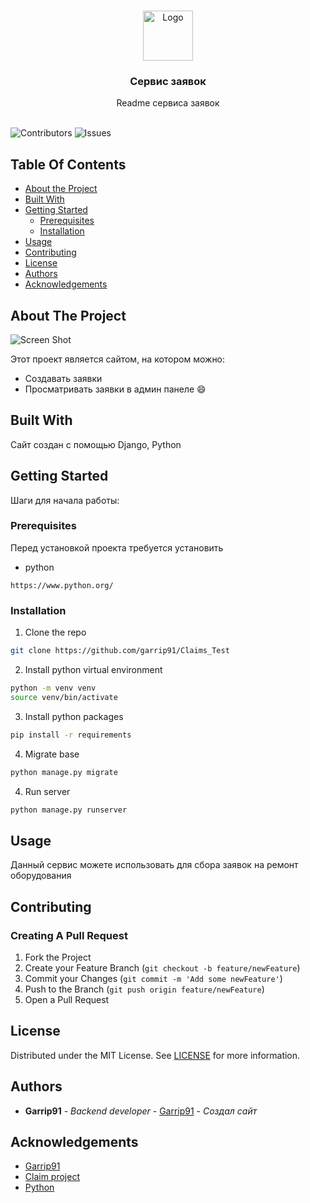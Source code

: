 <br/>
<p align="center">
  <a href="https://github.com/Garrip91/Claims_Test">
    <img src="images/logo.png" alt="Logo" width="80" height="80">
  </a>

  <h3 align="center">Сервис заявок</h3>

  <p align="center">
    Readme сервиса заявок
    <br/>
    <br/>
  </p>
</p>

![Contributors](https://img.shields.io/github/contributors/Garrip91/Claims_Test?color=dark-green) ![Issues](https://img.shields.io/github/issues/Garrip91/Claims_Test) 

## Table Of Contents

* [About the Project](#about-the-project)
* [Built With](#built-with)
* [Getting Started](#getting-started)
  * [Prerequisites](#prerequisites)
  * [Installation](#installation)
* [Usage](#usage)
* [Contributing](#contributing)
* [License](#license)
* [Authors](#authors)
* [Acknowledgements](#acknowledgements)

## About The Project

![Screen Shot](images/screenshot.png)

Этот проект является сайтом, на котором можно:


* Создавать заявки
* Просматривать заявки в админ панеле :smile:

## Built With

Сайт создан с помощью Django, Python

## Getting Started

Шаги для начала работы:

### Prerequisites

Перед установкой проекта требуется установить

* python

```
https://www.python.org/
```

### Installation

1. Clone the repo

```sh
git clone https://github.com/garrip91/Claims_Test
```


2. Install python virtual environment

```sh
python -m venv venv
source venv/bin/activate
```

3. Install python packages

```sh
pip install -r requirements
```

4. Migrate base

```sh
python manage.py migrate
```

4. Run server

```sh
python manage.py runserver
```

## Usage

Данный сервис можете использовать для сбора заявок на ремонт оборудования

## Contributing



### Creating A Pull Request

1. Fork the Project
2. Create your Feature Branch (`git checkout -b feature/newFeature`)
3. Commit your Changes (`git commit -m 'Add some newFeature'`)
4. Push to the Branch (`git push origin feature/newFeature`)
5. Open a Pull Request

## License

Distributed under the MIT License. See [LICENSE](https://github.com/Garrip91/Claims_Test/blob/main/LICENSE.md) for more information.

## Authors

* **Garrip91** - *Backend developer* - [Garrip91](https://github.com/garrip91) - *Создал сайт*

## Acknowledgements

* [Garrip91](https://github.com/garrip91)
* [Claim project](https://github.com/garrip91/Claims_Test)
* [Python](https://www.python.org/)
